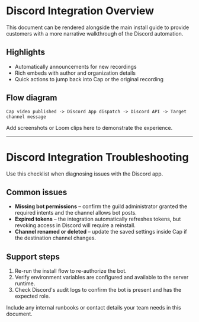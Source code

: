 # Discord Integration Overview

This document can be rendered alongside the main install guide to provide customers with a more narrative walkthrough of the Discord automation.

## Highlights

- Automatically announcements for new recordings
- Rich embeds with author and organization details
- Quick actions to jump back into Cap or the original recording

## Flow diagram

```
Cap video published -> Discord App dispatch -> Discord API -> Target channel message
```

Add screenshots or Loom clips here to demonstrate the experience.

---

# Discord Integration Troubleshooting

Use this checklist when diagnosing issues with the Discord app.

## Common issues

- **Missing bot permissions** – confirm the guild administrator granted the required intents and the channel allows bot posts.
- **Expired tokens** – the integration automatically refreshes tokens, but revoking access in Discord will require a reinstall.
- **Channel renamed or deleted** – update the saved settings inside Cap if the destination channel changes.

## Support steps

1. Re-run the install flow to re-authorize the bot.
2. Verify environment variables are configured and available to the server runtime.
3. Check Discord's audit logs to confirm the bot is present and has the expected role.

Include any internal runbooks or contact details your team needs in this document.

